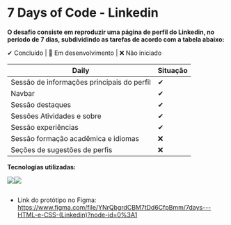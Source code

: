 # 7 Days of Code - Linkedin

**O desafio consiste em reproduzir uma página de perfil do Linkedin, no período de 7 dias, subdividindo as tarefas de acordo com a tabela abaixo:**

✔ Concluído | 🔵 Em desenvolvimento | ❌ Não iniciado

Daily                                     |Situação
------------------------------------------|---------
Sessão de informações principais do perfil|✔
Navbar                                    |✔
Sessão destaques                          |✔
Sessões Atividades e sobre                |✔
Sessão experiências                       |✔
Sessão formação acadêmica e idiomas       |❌
Seções de sugestões de perfis             |❌

**Tecnologias utilizadas:**

<img src="https://img.shields.io/badge/HTML5-E34F26?style=for-the-badge&logo=html5&logoColor=white"><img src="https://img.shields.io/badge/CSS3-1572B6?style=for-the-badge&logo=css3&logoColor=white">

##
 
* Link do protótipo no Figma: <https://www.figma.com/file/YNrQbgrdCBM7tDd6CfpBmm/7days---HTML-e-CSS-(Linkedin)?node-id=0%3A1>